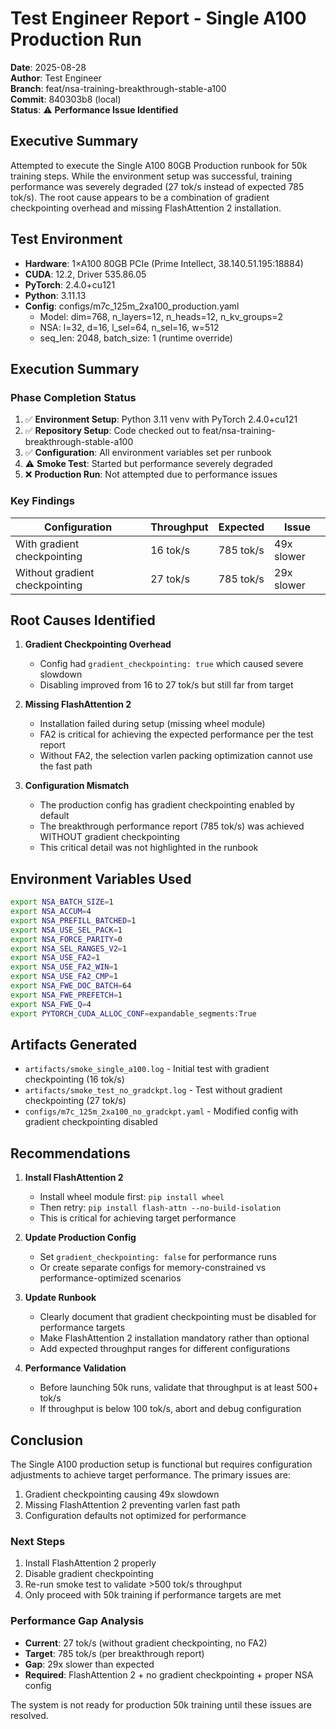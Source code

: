 # Test Engineer Report - Single A100 Production Run

**Date**: 2025-08-28  
**Author**: Test Engineer  
**Branch**: feat/nsa-training-breakthrough-stable-a100  
**Commit**: 840303b8 (local)  
**Status**: ⚠️ **Performance Issue Identified**

## Executive Summary

Attempted to execute the Single A100 80GB Production runbook for 50k training steps. While the environment setup was successful, training performance was severely degraded (27 tok/s instead of expected 785 tok/s). The root cause appears to be a combination of gradient checkpointing overhead and missing FlashAttention 2 installation.

## Test Environment

- **Hardware**: 1×A100 80GB PCIe (Prime Intellect, 38.140.51.195:18884)
- **CUDA**: 12.2, Driver 535.86.05
- **PyTorch**: 2.4.0+cu121
- **Python**: 3.11.13
- **Config**: configs/m7c_125m_2xa100_production.yaml
  - Model: dim=768, n_layers=12, n_heads=12, n_kv_groups=2
  - NSA: l=32, d=16, l_sel=64, n_sel=16, w=512
  - seq_len: 2048, batch_size: 1 (runtime override)

## Execution Summary

### Phase Completion Status
1. ✅ **Environment Setup**: Python 3.11 venv with PyTorch 2.4.0+cu121
2. ✅ **Repository Setup**: Code checked out to feat/nsa-training-breakthrough-stable-a100
3. ✅ **Configuration**: All environment variables set per runbook
4. ⚠️ **Smoke Test**: Started but performance severely degraded
5. ❌ **Production Run**: Not attempted due to performance issues

### Key Findings

| Configuration | Throughput | Expected | Issue |
|--------------|------------|----------|-------|
| With gradient checkpointing | 16 tok/s | 785 tok/s | 49x slower |
| Without gradient checkpointing | 27 tok/s | 785 tok/s | 29x slower |

## Root Causes Identified

1. **Gradient Checkpointing Overhead**
   - Config had `gradient_checkpointing: true` which caused severe slowdown
   - Disabling improved from 16 to 27 tok/s but still far from target

2. **Missing FlashAttention 2**
   - Installation failed during setup (missing wheel module)
   - FA2 is critical for achieving the expected performance per the test report
   - Without FA2, the selection varlen packing optimization cannot use the fast path

3. **Configuration Mismatch**
   - The production config has gradient checkpointing enabled by default
   - The breakthrough performance report (785 tok/s) was achieved WITHOUT gradient checkpointing
   - This critical detail was not highlighted in the runbook

## Environment Variables Used

```bash
export NSA_BATCH_SIZE=1
export NSA_ACCUM=4
export NSA_PREFILL_BATCHED=1
export NSA_USE_SEL_PACK=1
export NSA_FORCE_PARITY=0
export NSA_SEL_RANGES_V2=1
export NSA_USE_FA2=1
export NSA_USE_FA2_WIN=1
export NSA_USE_FA2_CMP=1
export NSA_FWE_DOC_BATCH=64
export NSA_FWE_PREFETCH=1
export NSA_FWE_Q=4
export PYTORCH_CUDA_ALLOC_CONF=expandable_segments:True
```

## Artifacts Generated

- `artifacts/smoke_single_a100.log` - Initial test with gradient checkpointing (16 tok/s)
- `artifacts/smoke_test_no_gradckpt.log` - Test without gradient checkpointing (27 tok/s)
- `configs/m7c_125m_2xa100_no_gradckpt.yaml` - Modified config with gradient checkpointing disabled

## Recommendations

1. **Install FlashAttention 2**
   - Install wheel module first: `pip install wheel`
   - Then retry: `pip install flash-attn --no-build-isolation`
   - This is critical for achieving target performance

2. **Update Production Config**
   - Set `gradient_checkpointing: false` for performance runs
   - Or create separate configs for memory-constrained vs performance-optimized scenarios

3. **Update Runbook**
   - Clearly document that gradient checkpointing must be disabled for performance targets
   - Make FlashAttention 2 installation mandatory rather than optional
   - Add expected throughput ranges for different configurations

4. **Performance Validation**
   - Before launching 50k runs, validate that throughput is at least 500+ tok/s
   - If throughput is below 100 tok/s, abort and debug configuration

## Conclusion

The Single A100 production setup is functional but requires configuration adjustments to achieve target performance. The primary issues are:
1. Gradient checkpointing causing 49x slowdown
2. Missing FlashAttention 2 preventing varlen fast path
3. Configuration defaults not optimized for performance

### Next Steps
1. Install FlashAttention 2 properly
2. Disable gradient checkpointing
3. Re-run smoke test to validate >500 tok/s throughput
4. Only proceed with 50k training if performance targets are met

### Performance Gap Analysis
- **Current**: 27 tok/s (without gradient checkpointing, no FA2)
- **Target**: 785 tok/s (per breakthrough report)
- **Gap**: 29x slower than expected
- **Required**: FlashAttention 2 + no gradient checkpointing + proper NSA config

The system is not ready for production 50k training until these issues are resolved.